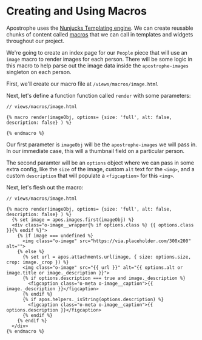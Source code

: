 # Creating and Using Macros

Apostrophe uses the [Nunjucks Templating engine](https://mozilla.github.io/nunjucks/). We can create reusable chunks of content called [macros](https://mozilla.github.io/nunjucks/templating.html#macro) that we can call in templates and widgets throughout our project.

We're going to create an index page for our `People` piece that will use an `image` macro to render images for each person. There will be some logic in this macro to help parse out the image data inside the `apostrophe-images` singleton on each person.

First, we'll create our macro file at `/views/macros/image.html`

Next, let's define a function function called `render` with some parameters:

```markup
// views/macros/image.html

{% macro render(imageObj, options= {size: 'full', alt: false, description: false} ) %}

{% endmacro %}
```

Our first parameter is `imageObj` will be the `apostrophe-images` we will pass in. In our immediate case, this will a thumbnail field on a particular person.

The second paramter will be an `options` object where we can pass in some extra config, like the `size` of the image, custom `alt` text for the `<img>`, and a custom `description` that will populate a `<figcaption>` for this `<img>`.

Next, let's flesh out the macro:



```markup
// views/macros/image.html

{% macro render(imageObj, options= {size: 'full', alt: false, description: false} ) %}
  {% set image = apos.images.first(imageObj) %}
  <div class="o-image__wrapper{% if options.class %} {{ options.class }}{% endif %}">
    {% if image === undefined %}
      <img class="o-image" src="https://via.placeholder.com/300x200" alt="">
    {% else %}
      {% set url = apos.attachments.url(image, { size: options.size, crop: image._crop }) %}
      <img class="o-image" src="{{ url }}" alt="{{ options.alt or image.title or image._description }}">
      {% if options.description === true and image._description %}
        <figcaption class="o-meta o-image__caption">{{ image._description }}</figcaption>
      {% endif %}
      {% if apos.helpers._isString(options.description) %}
        <figcaption class="o-meta o-image__caption">{{ options.description }}</figcaption>
      {% endif %}
    {% endif %}
  </div>
{% endmacro %}

```
